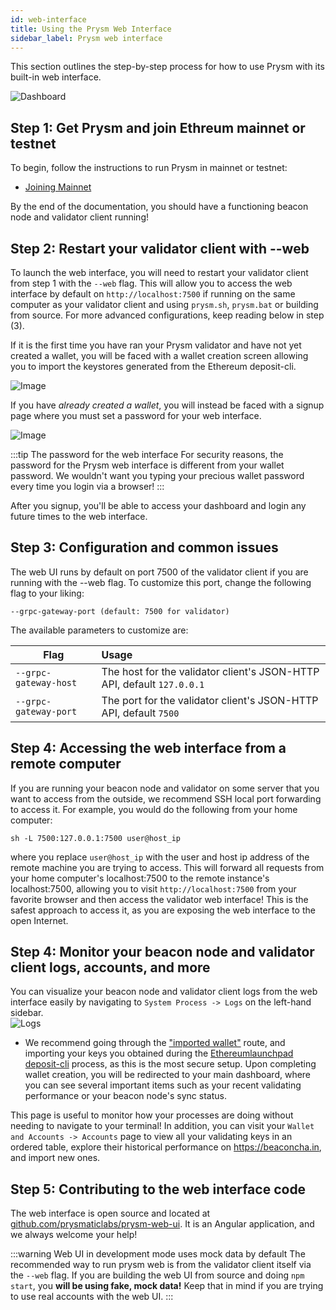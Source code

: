 ```yaml
---
id: web-interface
title: Using the Prysm Web Interface
sidebar_label: Prysm web interface
---
```


This section outlines the step-by-step process for how to use Prysm with its built-in web interface.

![Dashboard](/img/webdashboard.png "Main Dashboard")

## Step 1: Get Prysm and join Ethreum mainnet or testnet

To begin, follow the instructions to run Prysm in mainnet or testnet:

- [Joining Mainnet](/docs/install/install-with-script)

By the end of the documentation, you should have a functioning beacon node and validator client running!

## Step 2: Restart your validator client with --web

To launch the web interface, you will need to restart your validator client from step 1 with the `--web` flag. This will allow you to access the web interface by default on `http://localhost:7500` if running on the same computer as your validator client and using `prysm.sh`, `prysm.bat` or building from source. For more advanced configurations, keep reading below in step (3).

If it is the first time you have ran your Prysm validator and have not yet created a wallet, you will be faced with a wallet creation screen allowing you to import the keystores generated from the Ethereum deposit-cli.

![Image](/img/walletcreate.png)

If you have _already created a wallet_, you will instead be faced with a signup page where you must set a password for your web interface.

![Image](/img/createwebpass.png)

:::tip The password for the web interface
For security reasons, the password for the Prysm web interface is different from your wallet password. We wouldn't want you typing your precious wallet password every time you login via a browser!
:::

After you signup, you'll be able to access your dashboard and login any future times to the web interface.

## Step 3: Configuration and common issues

The web UI runs by default on port 7500 of the validator client if you are running with the --web flag. To customize this port, change the following flag to your liking:

```
--grpc-gateway-port (default: 7500 for validator)
```

The available parameters to customize are:

| Flag          | Usage         |
| ------------- |:-------------|
|`--grpc-gateway-host` | The host for the validator client's JSON-HTTP API, default `127.0.0.1`
|`--grpc-gateway-port` | The port for the validator client's JSON-HTTP API, default `7500`

## Step 4: Accessing the web interface from a remote computer

If you are running your beacon node and validator on some server that you want to access from the outside, we recommend SSH local port forwarding to access it. For example, you would do the following from your home computer:

```
sh -L 7500:127.0.0.1:7500 user@host_ip
```

where you replace `user@host_ip` with the user and host ip address of the remote machine you are trying to access. This will forward all requests from your home computer's localhost:7500 to the remote instance's localhost:7500, allowing you to visit `http://localhost:7500` from your favorite browser and then access the validator web interface! This is the safest approach to access it, as you are exposing the web interface to the open Internet.

## Step 4: Monitor your beacon node and validator client logs, accounts, and more

You can visualize your beacon node and validator client logs from the web interface easily by navigating to `System Process -> Logs` on the left-hand sidebar.  
![Logs](/img/logs.png "Logs")

- We recommend going through the ["imported wallet"](/docs/wallet/nondeterministic) route, and importing your keys you obtained during the [Ethereumlaunchpad deposit-cli](https://launchpad.ethereum.org/) process, as this is the most secure setup. Upon completing wallet creation, you will be redirected to your main dashboard, where you can see several important items such as your recent validating performance or your beacon node's sync status.  

This page is useful to monitor how your processes are doing without needing to navigate to your terminal! In addition, you can visit your `Wallet and Accounts -> Accounts` page to view all your validating keys in an ordered table, explore their historical performance on https://beaconcha.in, and import new ones.

## Step 5: Contributing to the web interface code

The web interface is open source and located at [github.com/prysmaticlabs/prysm-web-ui](https://github.com/prysmaticlabs/prysm-web-ui). It is an Angular application, and we always welcome your help!

:::warning Web UI in development mode uses mock data by default
The recommended way to run prysm web is from the validator client itself via the `--web` flag. If you are building the web UI from source and doing `npm start`, you **will be using fake, mock data!** Keep that in mind if you are trying to use real accounts with the web UI.
:::
